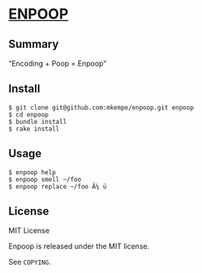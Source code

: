 [ENPOOP](https://github.com/mkempe/enpoop)
==========================================

Summary
-------

“Encoding + Poop = Enpoop”

Install
-------

    $ git clone git@github.com:mkempe/enpoop.git enpoop
    $ cd enpoop
    $ bundle install
    $ rake install

Usage
-----

    $ enpoop help
    $ enpoop smell ~/foo
    $ enpoop replace ~/foo Ã¼ ü

License
-------

MIT License

Enpoop is released under the MIT license.

See `COPYING`.
